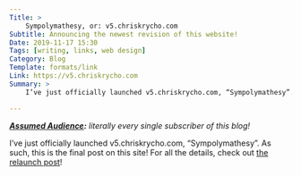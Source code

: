 ```yaml
---
Title: >
    Sympolymathesy, or: v5.chriskrycho.com
Subtitle: Announcing the newest revision of this website!
Date: 2019-11-17 15:30
Tags: [writing, links, web design]
Category: Blog
Template: formats/link
Link: https://v5.chriskrycho.com
Summary: >
    I’ve just officially launched v5.chriskrycho.com, “Sympolymathesy”. As such, this is the final post on this site!

---
```


<i><b>[Assumed Audience][audience]:</b> literally every single subscriber of this blog!</i>

[audience]: https://v4.chriskrycho.com/2018/assumed-audiences.html

I’ve just officially launched v5.chriskrycho.com, “Sympolymathesy”. As such, this is the final post on this site! For all the details, check out [the relaunch post][relaunch]!

[relaunch]: https://v5.chriskrycho.com/journal/relaunch/


